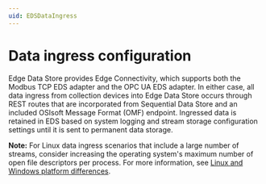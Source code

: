 ```yaml
---
uid: EDSDataIngress
---
```


# Data ingress configuration

Edge Data Store provides Edge Connectivity, which supports both the Modbus TCP EDS adapter and the OPC UA EDS adapter. In either case, all data ingress from collection devices into Edge Data Store occurs through REST routes that are incorporated from Sequential Data Store and an included OSIsoft Message Format (OMF) endpoint. Ingressed data is retained in EDS based on system logging and stream storage configuration settings until it is sent to permanent data storage.

**Note:** For Linux data ingress scenarios that include a large number of streams, consider increasing the operating system's maximum number of open file descriptors per process. For more information, see [Linux and Windows platform differences](xref:linuxWindows).
